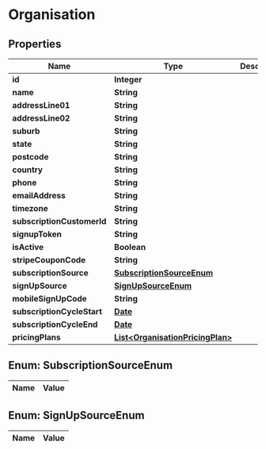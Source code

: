 

# Organisation

## Properties

Name | Type | Description | Notes
------------ | ------------- | ------------- | -------------
**id** | **Integer** |  |  [optional]
**name** | **String** |  |  [optional]
**addressLine01** | **String** |  |  [optional]
**addressLine02** | **String** |  |  [optional]
**suburb** | **String** |  |  [optional]
**state** | **String** |  |  [optional]
**postcode** | **String** |  |  [optional]
**country** | **String** |  |  [optional]
**phone** | **String** |  |  [optional]
**emailAddress** | **String** |  |  [optional]
**timezone** | **String** |  |  [optional]
**subscriptionCustomerId** | **String** |  |  [optional]
**signupToken** | **String** |  |  [optional]
**isActive** | **Boolean** |  |  [optional]
**stripeCouponCode** | **String** |  |  [optional]
**subscriptionSource** | [**SubscriptionSourceEnum**](#SubscriptionSourceEnum) |  |  [optional]
**signUpSource** | [**SignUpSourceEnum**](#SignUpSourceEnum) |  |  [optional]
**mobileSignUpCode** | **String** |  |  [optional]
**subscriptionCycleStart** | [**Date**](Date.md) |  |  [optional]
**subscriptionCycleEnd** | [**Date**](Date.md) |  |  [optional]
**pricingPlans** | [**List&lt;OrganisationPricingPlan&gt;**](OrganisationPricingPlan.md) |  |  [optional]


## Enum: SubscriptionSourceEnum

Name | Value
---- | -----


## Enum: SignUpSourceEnum

Name | Value
---- | -----




